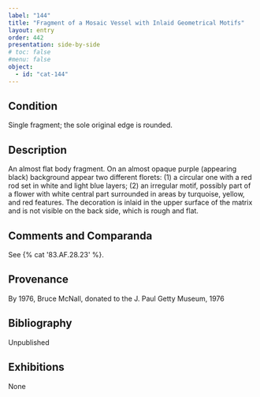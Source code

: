 ```yaml
---
label: "144"
title: "Fragment of a Mosaic Vessel with Inlaid Geometrical Motifs"
layout: entry
order: 442
presentation: side-by-side
# toc: false
#menu: false 
object:
  - id: "cat-144"
---
```


## Condition

Single fragment; the sole original edge is rounded.

## Description

An almost flat body fragment. On an almost opaque purple (appearing black) background appear two different florets: (1) a circular one with a red rod set in white and light blue layers; (2) an irregular motif, possibly part of a flower with white central part surrounded in areas by turquoise, yellow, and red features. The decoration is inlaid in the upper surface of the matrix and is not visible on the back side, which is rough and flat.

## Comments and Comparanda

See {% cat '83.AF.28.23' %}.

## Provenance

By 1976, Bruce McNall, donated to the J. Paul Getty Museum, 1976

## Bibliography

Unpublished

## Exhibitions

None